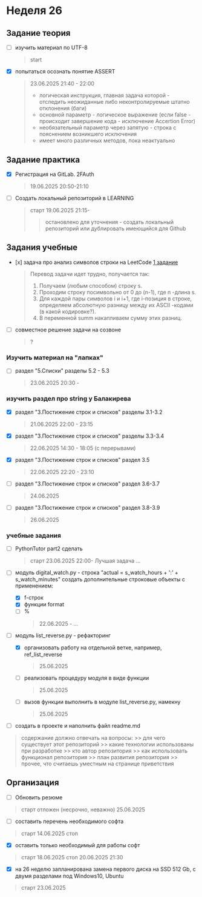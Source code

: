 # Неделя 26

## Задание теория

- [ ] изучить материал по UTF-8
    > start
- [x] попытаться осознать понятие ASSERT
    > 23.06.2025 21:40 - 22:00
    > - логическая инструкция, главная задача которой - отследить неожиданные либо неконтролируемые штатно отклонения (баги)
    > - основной параметр - логическое выражение (если false - происходит завершение кода - исключение Accertion Error)
    > - необязательный параметр через запятую - строка с пояснением возникшего исключения
    > - имеет много различных методов, пока неактуально
 
## Задание практика

- [x] Регистрация на GitLab. 2FAuth
    > 19.06.2025 20:50-21:10

- [ ] Создать локальный репозиторий в LEARNING
    > старт 19.06.2025 21:15-
    >> остановлено для уточнения - создать локальный репозиторий или дублировать имеющийся для Github
    >> 

## Задания учебные

- [х] задача про анализ символов строки на LeetCode [1 задание](https://leetcode.com/problems/score-of-a-string/description/?envType=problem-list-v2&envId=string)
    > Перевод задачи идет трудно, получается так:
    > 1. Получаем (любым способом) строку s.
    > 2. Проходим строку посимвольно от 0 до (n-1), где n -длина s.
    > 3. Для каждой пары символов i  и i+1, где i-позиция в строке, определяем абсолютную разницу между их ASCII -кодами (в какой кодировке?).
    > 4. В переменной summ накапливаем сумму этих разниц.

- [ ] совместное решение задачи на созвоне
    > ?

### Изучить материал на "лапках"

- [ ] раздел "5.Списки" разделы 5.2 - 5.3
    > 23.06.2025 20:30 - 

### изучить раздел про string у Балакирева

- [x] раздел "3.Постижение строк и списков" разделы 3.1-3.2
    > 21.06.2025 22:00 - 23:15
- [x] раздел "3.Постижение строк и списков" разделы 3.3-3.4
    > 22.06.2025 14:30 - 18:05 (с перерывами)
- [x] раздел "3.Постижение строк и списков" раздел 3.5
    > 22.06.2025 22:20 - 23:10

- [ ] раздел "3.Постижение строк и списков" раздел 3.6-3.7
    > 24.06.2025 
- [ ] раздел "3.Постижение строк и списков" раздел 3.8-3.9
    > 26.06.2025 

### учебные задания

- [ ] PythonTutor part2 сделать
    > старт 23.06.2025 22:00-
    > Лучшая задача ...

- [ ] модуль digital_watch.py - строка "actual = s_watch_hours + ':' + s_watch_minutes" создать дополнительные строковые объекты с применением:
  - [x] f-строк
  - [x] функции format
  - [ ] %
    > 22.06.2025 - ...

- [ ] модуль list_reverse.py - рефакторинг
  - [x] организовать работу на отдельной ветке, например, ref_list_reverse
    > 25.06.2025
  - [ ] реализовать процедуру модуля в виде функции
    > 25.06.2025
  - [ ] вызов функции выполнить в модуле list_reverse.py, намекну
    > 25.06.2025

- [ ] создать в проекте и наполнить файл readme.md
> содержание должно отвечать на вопросы:
    >> для чего существует этот репозиторий
    >> какие технологии использованы при разработке
    >> кто автор репозитория
    >> как использовать функционал репозитория
    >> план развития репозитория
    >> прочее, что считаешь уместным на странице приветствия

## Организация

- [ ] Обновить резюме
> старт отложен (несрочно, неважно) 25.06.2025

- [ ] составить перечень необходимого софта
> старт 14.06.2025
> стоп 

- [x] оставить только необходимый для работы софт
> старт 18.06.2025
> стоп 20.06.2025 21:30
  - [x] на 26 неделю запланирована замена первого диска на SSD 512 Gb, с двумя разделами под Windows10, Ubuntu
  > старт 23.06.2025
